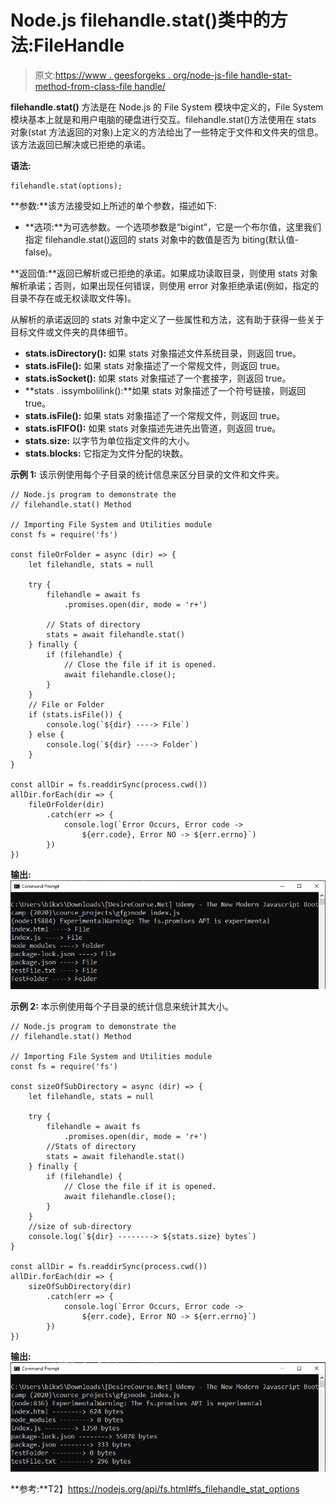 # Node.js filehandle.stat()类中的方法:FileHandle

> 原文:[https://www . geesforgeks . org/node-js-file handle-stat-method-from-class-file handle/](https://www.geeksforgeeks.org/node-js-filehandle-stat-method-from-class-filehandle/)

**filehandle.stat()** 方法是在 Node.js 的 File System 模块中定义的，File System 模块基本上就是和用户电脑的硬盘进行交互。filehandle.stat()方法使用在 stats 对象(stat 方法返回的对象)上定义的方法给出了一些特定于文件和文件夹的信息。该方法返回已解决或已拒绝的承诺。

**语法:**

```
filehandle.stat(options);
```

**参数:**该方法接受如上所述的单个参数，描述如下:

*   **选项:**为可选参数。一个选项参数是“bigint”，它是一个布尔值，这里我们指定 filehandle.stat()返回的 stats 对象中的数值是否为 biting(默认值-false)。

**返回值:**返回已解析或已拒绝的承诺。如果成功读取目录，则使用 stats 对象解析承诺；否则，如果出现任何错误，则使用 error 对象拒绝承诺(例如，指定的目录不存在或无权读取文件等)。

从解析的承诺返回的 stats 对象中定义了一些属性和方法，这有助于获得一些关于目标文件或文件夹的具体细节。

*   **stats.isDirectory():** 如果 stats 对象描述文件系统目录，则返回 true。
*   **stats.isFile():** 如果 stats 对象描述了一个常规文件，则返回 true。
*   **stats.isSocket():** 如果 stats 对象描述了一个套接字，则返回 true。
*   **stats . issymbolilink():**如果 stats 对象描述了一个符号链接，则返回 true。
*   **stats.isFile():** 如果 stats 对象描述了一个常规文件，则返回 true。
*   **stats.isFIFO():** 如果 stats 对象描述先进先出管道，则返回 true。
*   **stats.size:** 以字节为单位指定文件的大小。
*   **stats.blocks:** 它指定为文件分配的块数。

**示例 1:** 该示例使用每个子目录的统计信息来区分目录的文件和文件夹。

```
// Node.js program to demonstrate the
// filehandle.stat() Method

// Importing File System and Utilities module
const fs = require('fs')

const fileOrFolder = async (dir) => {
    let filehandle, stats = null

    try {
        filehandle = await fs
            .promises.open(dir, mode = 'r+')

        // Stats of directory
        stats = await filehandle.stat()
    } finally {
        if (filehandle) {
            // Close the file if it is opened.
            await filehandle.close();
        }
    }
    // File or Folder
    if (stats.isFile()) {
        console.log(`${dir} ----> File`)
    } else {
        console.log(`${dir} ----> Folder`)
    }
}

const allDir = fs.readdirSync(process.cwd())
allDir.forEach(dir => {
    fileOrFolder(dir)
        .catch(err => {
            console.log(`Error Occurs, Error code ->
                ${err.code}, Error NO -> ${err.errno}`)
        })
})
```

**输出:**
![](img/a5726fe921193d14bb9fb307f6903139.png)

**示例 2:** 本示例使用每个子目录的统计信息来统计其大小。

```
// Node.js program to demonstrate the
// filehandle.stat() Method

// Importing File System and Utilities module
const fs = require('fs')

const sizeOfSubDirectory = async (dir) => {
    let filehandle, stats = null

    try {
        filehandle = await fs
            .promises.open(dir, mode = 'r+')
        //Stats of directory
        stats = await filehandle.stat()
    } finally {
        if (filehandle) {
            // Close the file if it is opened.
            await filehandle.close();
        }
    }
    //size of sub-directory
    console.log(`${dir} --------> ${stats.size} bytes`)
}

const allDir = fs.readdirSync(process.cwd())
allDir.forEach(dir => {
    sizeOfSubDirectory(dir)
        .catch(err => {
            console.log(`Error Occurs, Error code ->
                ${err.code}, Error NO -> ${err.errno}`)
        })  
})
```

**输出:**
![](img/919041b8ebd8cb32520620b4cfee177d.png)

**参考:**T2】https://nodejs.org/api/fs.html#fs_filehandle_stat_options
